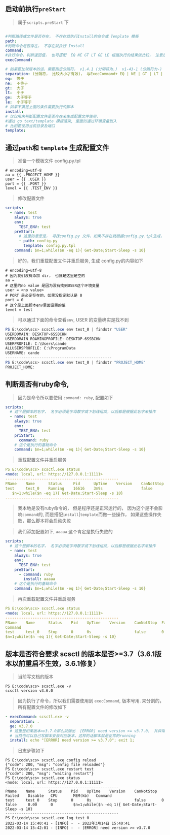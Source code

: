 <!--
 * @Author: your name
 * @Date: 2022-02-27 10:46:37
 * @LastEditTime: 2022-02-27 10:58:05
 * @LastEditors: Please set LastEditors
 * @Description: 打开koroFileHeader查看配置 进行设置: https://github.com/OBKoro1/koro1FileHeader/wiki/%E9%85%8D%E7%BD%AE
 * @FilePath: /scs/docs/preStart.md
-->
## 启动前执行`preStart`

> 属于`scripts.preStart` 下
```yaml

#判断路径或文件是否存在， 不存在就执行Install的命令或 Template 模板
path: 
#判断命令是否存在， 不存在就执行 Install
command:
#执行命令，判断返回值， 也可搭配  EQ NE GT LT GE LE 根据执行的结果做比较， 注意是根据字符左到右的比较
execCommand:

# 如果要比较版本的话，需要指定分隔符， v1.4.1 (分隔符为.)  v1-43-1 (分隔符为-)
separation: (分隔符， 比较大小才有效)， 与ExecCommand+ EQ | NE | GT | LT | GE | LE搭配使用
eq:  等于
ne:  不等于
gt:  大于
lt:  小于
ge:  大于等于
le:  小于等于
# 如果不满足上面的条件需要执行的脚本
install:
# 仅仅用来判断配置文件是否存在来生成配置文件使用， 
#通过 go text/template 模板渲染, 里面的通过环境变量嵌入
# 比如要使用当前目录及端口
template:

```

## 通过`path`和 `template` 生成配置文件
> 准备一个模板文件   config.py.tpl
```
# encoding=utf-8
aa = {{ .PROJECT_HOME }}
user = {{ .USER }}
port = {{ .PORT }}
level = {{ .TEST_ENV }}
```
> 修改配置文件
```yaml
scripts:
  - name: test
    always: true
    env:
      TEST_ENV: test
    preStart:
      # 这里的意思是， 寻找config.py 文件，如果不存在就根据config.py.tpl生成， 里面的变量可以通过环境变量注入
      - path: config.py 
        template: config.py.tpl
    command: $n=1;while($n -eq 1){ Get-Date;Start-Sleep -s 10}
```
> 好的，我们重载配置文件并重启服务, 生成 config.py的内容如下
```
# encoding=utf-8
# 因为我们没有添加 dir， 也就是这里是空的
aa = 
# 这里的no value 是因为没有找到USER这个环境变量
user = <no value>
# PORT 是必定存在的，如果没指定默认是 0
port = 0
# 这个是上面脚本env里面设置的值
level = test
```
> 可以通过下面的命令查看`env`, USER 的变量确实是找不到
```powershell
PS E:\code\scs> scsctl.exe env test_0 | findstr "USER"
USERDOMAIN: DESKTOP-6SSBCHN
USERDOMAIN_ROAMINGPROFILE: DESKTOP-6SSBCHN
USERPROFILE: C:\Users\cande
ALLUSERSPROFILE: C:\ProgramData
USERNAME: cande
-----------------------------------------------
PS E:\code\scs> scsctl.exe env test_0 | findstr "PROJECT_HOME"
PROJECT_HOME:
```

## 判断是否有ruby命令, 
> 因为是命令所以要使用 `command: ruby`, 配置如下

```yaml
scripts:
  # 这个是脚本的名字， 名字必须是字母数字或下划线组成，以后都是根据此名字来操作
  - name: test
    always: true
    env:
      TEST_ENV: test
    priStart:
      command: ruby
    # 这个是执行的基础命令
    command: $n=1;while($n -eq 1){ Get-Date;Start-Sleep -s 10}
```

> 重载配置文件并重启服务
```yaml
PS E:\code\scs> scsctl.exe status
<node: local, url: https://127.0.0.1:11111>
--------------------------------------------------
PName    Name      Status     Pid      UpTime    Version    CanNotStop  Failed    Disable   CPU       MEM(kb)   Command
test     test_0    Running    16616    3m9s                 false       0         false     0.13      65296  
   $n=1;while($n -eq 1){ Get-Date;Start-Sleep -s 10}
--------------------------------------------------
```

> 我本地是没有ruby命令的， 但是程序还是正常运行的， 因为这个是不会影响`command`的, 而是搭配`install`|`template`而做一些操作， 如果这些操作失败，那么脚本将会启动失败


> 我们添加配置如下, `aaaaa` 这个肯定是执行失败的

```yaml
scripts:
  # 这个是脚本的名字， 名字必须是字母数字或下划线组成，以后都是根据此名字来操作
  - name: test
    always: true
    env:
      TEST_ENV: test
    preStart:
      - command: ruby
        install: aaaaa
    # 这个是执行的基础命令
    command: $n=1;while($n -eq 1){ Get-Date;Start-Sleep -s 10}
```

> 再次重载配置文件并重启服务
```yaml
PS E:\code\scs> scsctl.exe status
<node: local, url: https://127.0.0.1:11111>
--------------------------------------------------
PName    Name      Status    Pid    UpTime    Version    CanNotStop  Failed    Disable   CPU       MEM(kb)   
Command
test     test_0    Stop      0      0s                   false       0         false     0.00      0
$n=1;while($n -eq 1){ Get-Date;Start-Sleep -s 10}
```

## 版本是否符合要求 scsctl 的版本是否>=3.7（3.6.1版本以前重启不生效，3.6.1修复）

> 当前写文档的版本
```
PS E:\code\scs> scsctl.exe -v
scsctl version v3.6.0
```

> 因为执行了命令，所以我们需要使用到 `execCommand`, 版本号用`.`来分割的， 所有配置文件的修改如下

```yaml
- execCommand: scsctl.exe -v
  separation: .
  ge: v3.7.0
  # 这里是如果版本<v3.7.0那么就输出  [ERROR] need version >= v3.7.0， 并异常退出, 
  # 当然也可以自己写脚本安装对应版本，这样的话脚本就是正常的running
  install: echo "[ERROR] need version >= v3.7.0"; exit 1;
```
> 日志步骤如下

```
PS E:\code\scs> scsctl.exe config reload
{"code": 200, "msg": "config file reloaded"}
PS E:\code\scs> scsctl.exe restart test 
{"code": 200, "msg": "waiting restart"}
PS E:\code\scs> scsctl.exe status       
<node: local, url: https://127.0.0.1:11111>
--------------------------------------------------
PName    Name      Status    Pid    UpTime    Version    CanNotStop  Failed    Disable   CPU       MEM(kb)   Command    
test     test_0    Stop      0      0s                   false       0         false     0.00      0         $n=1;while($n -eq 1){ Get-Date;Start-Sleep -s 10}
--------------------------------------------------
PS E:\code\scs> scsctl.exe log test_0   
2022-03-14 15:40:41 - [INFO] -  - 2022年3月14日 15:40:41
2022-03-14 15:42:01 - [INFO] -  - [ERROR] need version >= v3.7.0
```